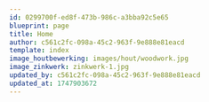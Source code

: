 ```yaml
---
id: 0299700f-ed8f-473b-986c-a3bba92c5e65
blueprint: page
title: Home
author: c561c2fc-098a-45c2-963f-9e888e81eacd
template: index
image_houtbewerking: images/hout/woodwork.jpg
image_zinkwerk: zinkwerk-1.jpg
updated_by: c561c2fc-098a-45c2-963f-9e888e81eacd
updated_at: 1747903672
---
```


